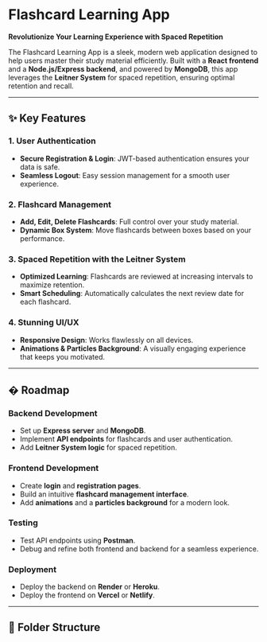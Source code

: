 # Flashcard Learning App  
**Revolutionize Your Learning Experience with Spaced Repetition**  

The Flashcard Learning App is a sleek, modern web application designed to help users master their study material efficiently. Built with a **React frontend** and a **Node.js/Express backend**, and powered by **MongoDB**, this app leverages the **Leitner System** for spaced repetition, ensuring optimal retention and recall.  

---

## ✨ Key Features  

### 1. User Authentication  
- **Secure Registration & Login**: JWT-based authentication ensures your data is safe.  
- **Seamless Logout**: Easy session management for a smooth user experience.  

### 2. Flashcard Management  
- **Add, Edit, Delete Flashcards**: Full control over your study material.  
- **Dynamic Box System**: Move flashcards between boxes based on your performance.  

### 3. Spaced Repetition with the Leitner System  
- **Optimized Learning**: Flashcards are reviewed at increasing intervals to maximize retention.  
- **Smart Scheduling**: Automatically calculates the next review date for each flashcard.  

### 4. Stunning UI/UX  
- **Responsive Design**: Works flawlessly on all devices.  
- **Animations & Particles Background**: A visually engaging experience that keeps you motivated.  

---

## � Roadmap  

### Backend Development  
- Set up **Express server** and **MongoDB**.  
- Implement **API endpoints** for flashcards and user authentication.  
- Add **Leitner System logic** for spaced repetition.  

### Frontend Development  
- Create **login** and **registration pages**.  
- Build an intuitive **flashcard management interface**.  
- Add **animations** and a **particles background** for a modern look.  

### Testing  
- Test API endpoints using **Postman**.  
- Debug and refine both frontend and backend for a seamless experience.  

### Deployment  
- Deploy the backend on **Render** or **Heroku**.  
- Deploy the frontend on **Vercel** or **Netlify**.  

---

## 📂 Folder Structure  
